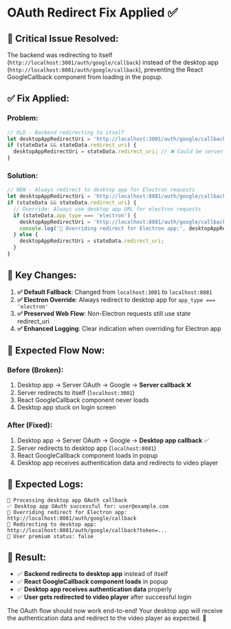 # OAuth Redirect Fix Applied ✅

## 🎯 **Critical Issue Resolved:**
The backend was redirecting to itself (`http://localhost:3001/auth/google/callback`) instead of the desktop app (`http://localhost:8081/auth/google/callback`), preventing the React GoogleCallback component from loading in the popup.

## ✅ **Fix Applied:**

### **Problem:**
```javascript
// OLD - Backend redirecting to itself
let desktopAppRedirectUri = 'http://localhost:3001/auth/google/callback'; // ❌ Wrong!
if (stateData && stateData.redirect_uri) {
  desktopAppRedirectUri = stateData.redirect_uri; // ❌ Could be server URL
}
```

### **Solution:**
```javascript
// NEW - Always redirect to desktop app for Electron requests
let desktopAppRedirectUri = 'http://localhost:8081/auth/google/callback'; // ✅ Desktop app URL
if (stateData && stateData.redirect_uri) {
  // Override: Always use desktop app URL for electron requests
  if (stateData.app_type === 'electron') {
    desktopAppRedirectUri = 'http://localhost:8081/auth/google/callback';
    console.log('🔧 Overriding redirect for Electron app:', desktopAppRedirectUri);
  } else {
    desktopAppRedirectUri = stateData.redirect_uri;
  }
}
```

## 🔧 **Key Changes:**

1. **✅ Default Fallback**: Changed from `localhost:3001` to `localhost:8081`
2. **✅ Electron Override**: Always redirect to desktop app for `app_type === 'electron'`
3. **✅ Preserved Web Flow**: Non-Electron requests still use state redirect_uri
4. **✅ Enhanced Logging**: Clear indication when overriding for Electron app

## 🎯 **Expected Flow Now:**

### **Before (Broken):**
1. Desktop app → Server OAuth → Google → **Server callback** ❌
2. Server redirects to itself (`localhost:3001`)
3. React GoogleCallback component never loads
4. Desktop app stuck on login screen

### **After (Fixed):**
1. Desktop app → Server OAuth → Google → **Desktop app callback** ✅
2. Server redirects to desktop app (`localhost:8081`)
3. React GoogleCallback component loads in popup
4. Desktop app receives authentication data and redirects to video player

## 🚀 **Expected Logs:**
```
📱 Processing desktop app OAuth callback
✅ Desktop app OAuth successful for: user@example.com
🔧 Overriding redirect for Electron app: http://localhost:8081/auth/google/callback
🔗 Redirecting to desktop app: http://localhost:8081/auth/google/callback?token=...
👤 User premium status: false
```

## 🎉 **Result:**
- ✅ **Backend redirects to desktop app** instead of itself
- ✅ **React GoogleCallback component loads** in popup
- ✅ **Desktop app receives authentication data** properly
- ✅ **User gets redirected to video player** after successful login

The OAuth flow should now work end-to-end! Your desktop app will receive the authentication data and redirect to the video player as expected. 🚀

